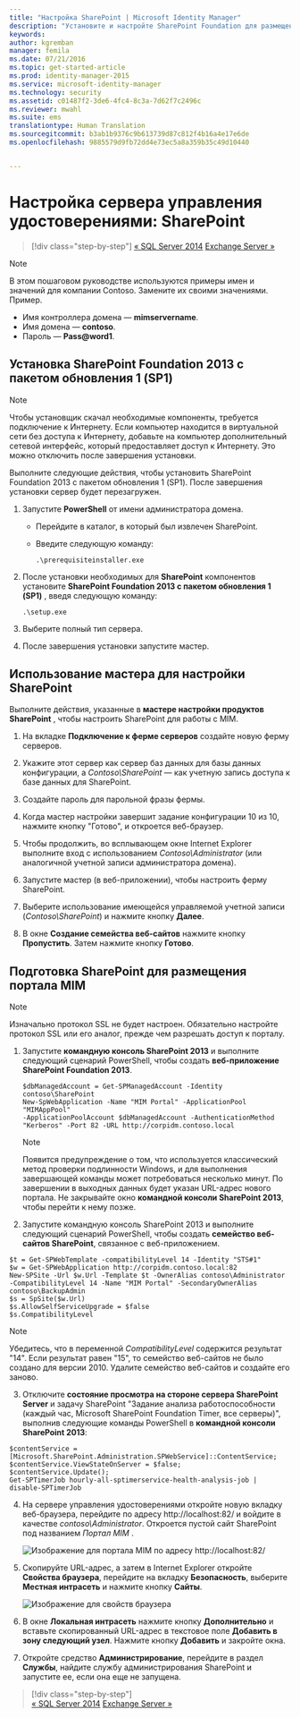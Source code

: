 ```yaml
---
title: "Настройка SharePoint | Microsoft Identity Manager"
description: "Установите и настройте SharePoint Foundation для размещения страницы портала MIM."
keywords: 
author: kgremban
manager: femila
ms.date: 07/21/2016
ms.topic: get-started-article
ms.prod: identity-manager-2015
ms.service: microsoft-identity-manager
ms.technology: security
ms.assetid: c01487f2-3de6-4fc4-8c3a-7d62f7c2496c
ms.reviewer: mwahl
ms.suite: ems
translationtype: Human Translation
ms.sourcegitcommit: b3ab1b9376c9b613739d87c812f4b16a4e17e6de
ms.openlocfilehash: 9885579d9fb72dd4e73ec5a8a359b35c49d10440


---
```


# Настройка сервера управления удостоверениями: SharePoint

>[!div class="step-by-step"]
[« SQL Server 2014](prepare-server-sql2014.md)
[Exchange Server »](prepare-server-exchange.md)

> [!NOTE]
> В этом пошаговом руководстве используются примеры имен и значений для компании Contoso. Замените их своими значениями. Пример.
> - Имя контроллера домена — **mimservername**.
> - Имя домена — **contoso**.
> - Пароль — **Pass@word1**.


## Установка **SharePoint Foundation 2013 с пакетом обновления 1 (SP1)**

> [!NOTE]
> Чтобы установщик скачал необходимые компоненты, требуется подключение к Интернету. Если компьютер находится в виртуальной сети без доступа к Интернету, добавьте на компьютер дополнительный сетевой интерфейс, который предоставляет доступ к Интернету. Это можно отключить после завершения установки.

Выполните следующие действия, чтобы установить SharePoint Foundation 2013 с пакетом обновления 1 (SP1). После завершения установки сервер будет перезагружен.

1.  Запустите **PowerShell** от имени администратора домена.

    -   Перейдите в каталог, в который был извлечен SharePoint.

    -   Введите следующую команду:

        ```
        .\prerequisiteinstaller.exe
        ```

2.  После установки необходимых для **SharePoint** компонентов установите **SharePoint Foundation 2013 с пакетом обновления 1 (SP1)** , введя следующую команду:

    ```
    .\setup.exe
    ```

3.  Выберите полный тип сервера.

4.  После завершения установки запустите мастер.

## Использование мастера для настройки SharePoint

Выполните действия, указанные в **мастере настройки продуктов SharePoint** , чтобы настроить SharePoint для работы с MIM.

1. На вкладке **Подключение к ферме серверов** создайте новую ферму серверов.

2. Укажите этот сервер как сервер баз данных для базы данных конфигурации, а *Contoso\SharePoint* — как учетную запись доступа к базе данных для SharePoint.

3. Создайте пароль для парольной фразы фермы.

4. Когда мастер настройки завершит задание конфигурации 10 из 10, нажмите кнопку "Готово", и откроется веб-браузер.

5. Чтобы продолжить, во всплывающем окне Internet Explorer выполните вход с использованием *Contoso\Administrator* (или аналогичной учетной записи администратора домена).

6. Запустите мастер (в веб-приложении), чтобы настроить ферму SharePoint.

7. Выберите использование имеющейся управляемой учетной записи (*Contoso\SharePoint*) и нажмите кнопку **Далее**.

8. В окне **Создание семейства веб-сайтов** нажмите кнопку **Пропустить**.  Затем нажмите кнопку **Готово**.

## Подготовка SharePoint для размещения портала MIM

> [!NOTE]
> Изначально протокол SSL не будет настроен. Обязательно настройте протокол SSL или его аналог, прежде чем разрешать доступ к порталу.

1. Запустите **командную консоль SharePoint 2013** и выполните следующий сценарий PowerShell, чтобы создать **веб-приложение SharePoint Foundation 2013**.

    ```
    $dbManagedAccount = Get-SPManagedAccount -Identity contoso\SharePoint
    New-SpWebApplication -Name "MIM Portal" -ApplicationPool "MIMAppPool"
    -ApplicationPoolAccount $dbManagedAccount -AuthenticationMethod "Kerberos" -Port 82 -URL http://corpidm.contoso.local
    ```

    > [!NOTE]
    > Появится предупреждение о том, что используется классический метод проверки подлинности Windows, и для выполнения завершающей команды может потребоваться несколько минут. По завершении в выходных данных будет указан URL-адрес нового портала. Не закрывайте окно **командной консоли SharePoint 2013**, чтобы перейти к нему позже.

2. Запустите командную консоль SharePoint 2013 и выполните следующий сценарий PowerShell, чтобы создать **семейство веб-сайтов SharePoint**, связанное с веб-приложением.

  ```
  $t = Get-SPWebTemplate -compatibilityLevel 14 -Identity "STS#1"
  $w = Get-SPWebApplication http://corpidm.contoso.local:82
  New-SPSite -Url $w.Url -Template $t -OwnerAlias contoso\Administrator
  -CompatibilityLevel 14 -Name "MIM Portal" -SecondaryOwnerAlias contoso\BackupAdmin
  $s = SpSite($w.Url)
  $s.AllowSelfServiceUpgrade = $false
  $s.CompatibilityLevel
  ```

  > [!NOTE]
  > Убедитесь, что в переменной *CompatibilityLevel* содержится результат "14". Если результат равен "15", то семейство веб-сайтов не было создано для версии 2010. Удалите семейство веб-сайтов и создайте его заново.

3. Отключите **состояние просмотра на стороне сервера SharePoint Server** и задачу SharePoint "Задание анализа работоспособности (каждый час, Microsoft SharePoint Foundation Timer, все серверы)", выполнив следующие команды PowerShell в **командной консоли SharePoint 2013**:

  ```
  $contentService = [Microsoft.SharePoint.Administration.SPWebService]::ContentService;
  $contentService.ViewStateOnServer = $false;
  $contentService.Update();
  Get-SPTimerJob hourly-all-sptimerservice-health-analysis-job | disable-SPTimerJob
  ```

4. На сервере управления удостоверениями откройте новую вкладку веб-браузера, перейдите по адресу http://localhost:82/ и войдите в качестве *contoso\Administrator*.  Откроется пустой сайт SharePoint под названием *Портал MIM* .

    ![Изображение для портала MIM по адресу http://localhost:82/](media/MIM-DeploySP1.png)

5. Скопируйте URL-адрес, а затем в Internet Explorer откройте **Свойства браузера**, перейдите на вкладку **Безопасность**, выберите **Местная интрасеть** и нажмите кнопку **Сайты**.

    ![Изображение для свойств браузера](media/MIM-DeploySP2.png)

6. В окне **Локальная интрасеть** нажмите кнопку **Дополнительно** и вставьте скопированный URL-адрес в текстовое поле **Добавить в зону следующий узел**. Нажмите кнопку **Добавить** и закройте окна.

7. Откройте средство **Администрирование**, перейдите в раздел **Службы**, найдите службу администрирования SharePoint и запустите ее, если она еще не запущена.

>[!div class="step-by-step"]  
[« SQL Server 2014](prepare-server-sql2014.md)
[Exchange Server »](prepare-server-exchange.md)



<!--HONumber=Jul16_HO3-->


